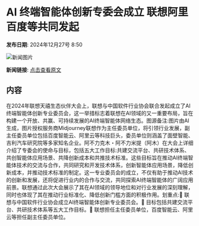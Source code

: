 # AI 终端智能体创新专委会成立 联想阿里百度等共同发起

**发布日期**: 2024年12月27号 8:50

![新闻图片](https://pic.chinaz.com/picmap/202310250959057210_0.jpg)

**新闻链接**: [点击查看原文](https://www.aibase.com/zh/news/14322)

## 内容

在2024年联想天禧生态伙伴大会上，联想与中国软件行业协会联合发起成立了AI终端智能体创新专业委员会，这一举措标志着联想在AI领域的又一重要布局，旨在构建一个开放、共赢、可持续发展的AI终端智能体网络生态。图源备注:图片由AI生成，图片授权服务商Midjourney联想作为主任委员单位，将引领行业发展，副主任委员单位包括百度智能云、阿里云等科技巨头，委员单位则涵盖了面壁智能、吉利汽车研究院等多家知名企业。阿不力克木・阿不力米提（阿木）在大会上详细介绍了专委会的使命与目标，包括五大工作目标:共建交流平台、共研技术体系、共创智能体应用场景、共降创新成本和共推技术标准。这些目标旨在推动AI终端智能体技术的交流与合作，共同研究和开发技术体系，创新智能体应用场景，降低创新成本，并推动技术标准的制定。这一专业委员会的成立，不仅有助于推动AI技术的创新和发展，还将促进行业内的合作与交流，共同探索AI终端智能体的广阔应用前景。联想通过此次大会展示了其在AI领域的领导地位和对行业发展的深刻理解，同时也体现了其在推动行业标准化、降低创新门槛方面的积极作用。划重点:🌟 联想与中国软件行业协会成立AI终端智能体创新专业委员会。🔬 目标包括共建交流平台、共研技术体系等五大工作目标。🚀 联想担任主任委员单位，百度智能云、阿里云等担任副主任委员单位。
